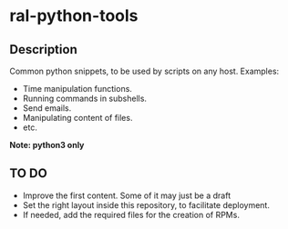 # ral-python-tools
## Description

Common python snippets, to be used by scripts on any host.
Examples: 
- Time manipulation functions.
- Running commands in subshells.
- Send emails.
- Manipulating content of files.
- etc.

**Note: python3 only**


## TO DO

- Improve the first content. Some of it may just be a draft
- Set the right layout inside this repository, to facilitate deployment.
- If needed, add the required files for the creation of RPMs.

